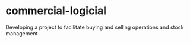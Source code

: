 # commercial-logicial
Developing a project to facilitate buying and selling operations and stock management
